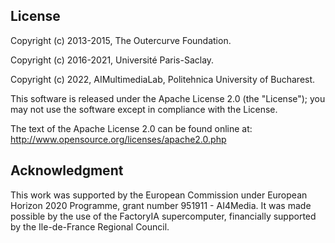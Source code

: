 ## License

Copyright (c) 2013-2015, The Outercurve Foundation.

Copyright (c) 2016-2021, Université Paris-Saclay.

Copyright (c) 2022, AIMultimediaLab, Politehnica University of Bucharest.

This software is released under the Apache License 2.0 (the "License"); you may not use the software except in compliance with the License.

The text of the Apache License 2.0 can be found online at:
http://www.opensource.org/licenses/apache2.0.php



## Acknowledgment 
This work was supported by the European Commission under European Horizon 2020 Programme, grant number 951911 - AI4Media. It was made possible by the use of the FactoryIA supercomputer, financially supported by the Ile-de-France Regional Council.
